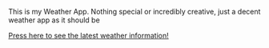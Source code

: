 This is my Weather App. Nothing special or incredibly creative, just a decent weather app as it should be

[Press here to see the latest weather information!]([url](https://f-kurdan.github.io/weather-app/)https://f-kurdan.github.io/weather-app/)

